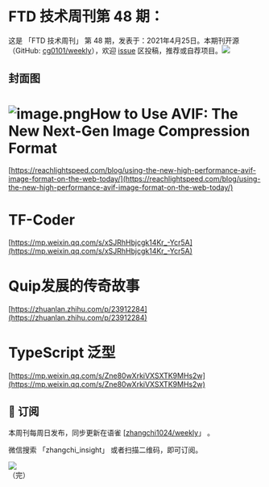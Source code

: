 # FTD 技术周刊第 48 期：
这是 「FTD 技术周刊」 第 48 期，发表于：2021年4月25日。本期刊开源（GitHub: [cg0101/weekly](https://github.com/cg0101/weekly)），欢迎 [issue](https://github.com/cg0101/weekly/issues) 区投稿，推荐或自荐项目。![](https://visitor-badge.glitch.me/badge?page_id=cg0101.weekly) <a href="https://www.linkedin.com/in/%E9%A9%B0-%E5%BC%A0-60669710a/">
        </a>
## 封面图


# ![image.png](https://cdn.nlark.com/yuque/0/2020/png/132503/1605580967091-22825644-00e0-4b0b-a36a-c3ca09017bb4.png#height=720&id=KP9UX&margin=%5Bobject%20Object%5D&name=image.png&originHeight=720&originWidth=1080&originalType=binary&size=1900164&status=done&style=none&width=1080)How to Use AVIF: The New Next-Gen Image Compression Format
[https://reachlightspeed.com/blog/using-the-new-high-performance-avif-image-format-on-the-web-today/](https://reachlightspeed.com/blog/using-the-new-high-performance-avif-image-format-on-the-web-today/)<br />

# TF-Coder
[https://mp.weixin.qq.com/s/xSJRhHbjcgk14Kr_-Ycr5A](https://mp.weixin.qq.com/s/xSJRhHbjcgk14Kr_-Ycr5A)<br />

# Quip发展的传奇故事 
[https://zhuanlan.zhihu.com/p/23912284](https://zhuanlan.zhihu.com/p/23912284)<br />

# TypeScript 泛型
[https://mp.weixin.qq.com/s/Zne80wXrkiVXSXTK9MHs2w](https://mp.weixin.qq.com/s/Zne80wXrkiVXSXTK9MHs2w)



## 📅 订阅
本周刊每周日发布，同步更新在语雀 [[zhangchi1024/weekly](https://www.yuque.com/zhangchi1024/weekly)」 。


微信搜索 「zhangchi_insight」 或者扫描二维码，即可订阅。
<div align="left"> <img src="https://cdn.nlark.com/yuque/0/2021/jpeg/132503/1640750963398-e8538e9e-6b96-46f7-abff-c93b56bdd377.jpeg?x-oss-process=image%2Fwatermark%2Ctype_d3F5LW1pY3JvaGVp%2Csize_36%2Ctext_5byg6amw%2Ccolor_FFFFFF%2Cshadow_50%2Ct_80%2Cg_se%2Cx_10%2Cy_10%2Fresize%2Cw_426%2Climit_0" ></div>    
    （完）